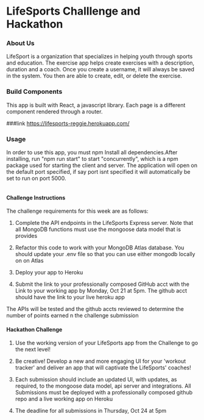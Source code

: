 # LifeSports Challlenge and Hackathon

### About Us

LifeSport is a organization that specializes in helping youth through sports and education. The exercise app helps create exercises with a description, duration and a coach. Once you create a username, it will always be saved in the system. You then are able to create, edit, or delete the exercise.

### Build Components

This app is built with React, a javascript library. Each page is a different component rendered through a router.

###link
https://lifesports-reggie.herokuapp.com/

### Usage

In order to use this app, you must npm Install all dependencies.After installing, run "npm run start" to start "concurrently", which is a npm package used for starting the client and server. The application will open on the default port specified, if say port isnt specified it will automatically be set to run on port 5000.

```js
```

#### Challenge Instructions

The challenge requirements for this week are as follows:

1. Complete the API endpoints in the LifeSports Express server. Note that all MongoDB functions must use the mongoose data model that is provides

2. Refactor this code to work with your MongoDB Atlas database. You should update your .env file so that you can use either mongodb locally on on Atlas

3. Deploy your app to Heroku

4. Submit the link to your professionally composed GitHub acct with the Link to your working app by Monday, Oct 21 at 5pm. The github acct should have the link to your live heroku app

The APIs will be tested and the github accts reviewed to determine the number of points earned n the challenge submission

#### Hackathon Challenge

1. Use the working version of your LifeSports app from the Challenge to go the next level!

2. Be creative! Develop a new and more engaging UI for your 'workout tracker' and deliver an app that will captivate the LifeSports' coaches!

3. Each submission should include an updated UI, with updates, as required, to the mongoose data model, api server and integrations. All Submissions must be deployed with a professionally composed github repo and a live working app on Heroku

4. The deadline for all submissions in Thursday, Oct 24 at 5pm
